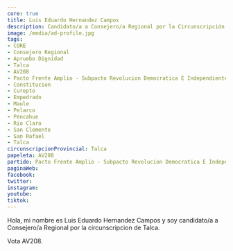 ```yaml
---
core: true
title: Luis Eduardo Hernandez Campos
description: Candidato/a a Consejero/a Regional por la Circunscripción de Talca
image: /media/ad-profile.jpg
tags:
- CORE
- Consejero Regional
- Apruebo Dignidad
- Talca
- AV208
- Pacto Frente Amplio - Subpacto Revolucion Democratica E Independientes - Independientes
- Constitucion
- Curepto
- Empedrado
- Maule
- Pelarco
- Pencahue
- Rio Claro
- San Clemente
- San Rafael
- Talca
circunscripcionProvincial: Talca
papeleta: AV208
partido: Pacto Frente Amplio - Subpacto Revolucion Democratica E Independientes - Independientes
paginaWeb:
facebook:
twitter:
instagram:
youtube:
tiktok:
---
```

Hola, mi nombre es Luis Eduardo Hernandez Campos y soy candidato/a a Consejero/a Regional por la circunscripcion de Talca.

Vota AV208.